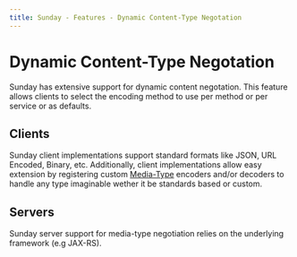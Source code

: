 ```yaml
---
title: Sunday - Features - Dynamic Content-Type Negotation
---
```

# Dynamic Content-Type Negotation

Sunday has extensive support for dynamic content negotation. This feature allows clients to select the encoding method to use per method or per service or as defaults.

## Clients

Sunday client implementations support standard formats like JSON, URL Encoded, Binary, etc. Additionally, client implementations allow easy extension by registering custom [Media-Type](https://en.wikipedia.org/wiki/Media_type) encoders and/or decoders to handle any type imaginable wether it be standards based or custom.

## Servers

Sunday server support for media-type negotiation relies on the underlying framework (e.g JAX-RS).
